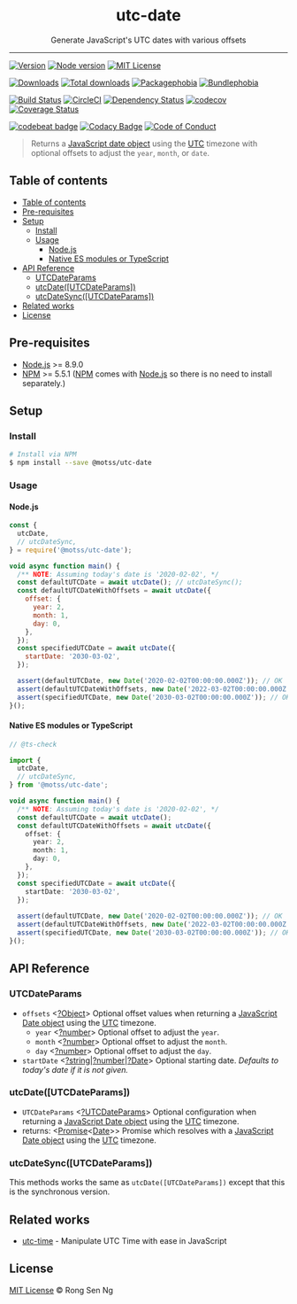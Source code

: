 <div align="center" style="text-align: center;">
  <h1 style="border-bottom: none;">utc-date</h1>

  <p>Generate JavaScript's UTC dates with various offsets</p>
</div>

<hr />

[![Version][version-badge]][version-url]
[![Node version][node-version-badge]][node-version-url]
[![MIT License][mit-license-badge]][mit-license-url]

[![Downloads][downloads-badge]][downloads-url]
[![Total downloads][total-downloads-badge]][downloads-url]
[![Packagephobia][packagephobia-badge]][packagephobia-url]
[![Bundlephobia][bundlephobia-badge]][bundlephobia-url]

[![Build Status][travis-badge]][travis-url]
[![CircleCI][circleci-badge]][circleci-url]
[![Dependency Status][daviddm-badge]][daviddm-url]
[![codecov][codecov-badge]][codecov-url]
[![Coverage Status][coveralls-badge]][coveralls-url]

[![codebeat badge][codebeat-badge]][codebeat-url]
[![Codacy Badge][codacy-badge]][codacy-url]
[![Code of Conduct][coc-badge]][coc-url]

> Returns a [JavaScript date object][date-mdn-url] using the [UTC][utc-url] timezone with optional offsets to adjust the `year`, `month`, or `date`.

## Table of contents

- [Table of contents](#table-of-contents)
- [Pre-requisites](#pre-requisites)
- [Setup](#setup)
  - [Install](#install)
  - [Usage](#usage)
    - [Node.js](#nodejs)
    - [Native ES modules or TypeScript](#native-es-modules-or-typescript)
- [API Reference](#api-reference)
  - [UTCDateParams](#utcdateparams)
  - [utcDate([UTCDateParams])](#utcdateutcdateparams)
  - [utcDateSync([UTCDateParams])](#utcdatesyncutcdateparams)
- [Related works](#related-works)
- [License](#license)

## Pre-requisites

- [Node.js][node-js-url] >= 8.9.0
- [NPM][npm-url] >= 5.5.1 ([NPM][npm-url] comes with [Node.js][node-js-url] so there is no need to install separately.)

## Setup

### Install

```sh
# Install via NPM
$ npm install --save @motss/utc-date
```

### Usage

#### Node.js

```js
const {
  utcDate,
  // utcDateSync,
} = require('@motss/utc-date');

void async function main() {
  /** NOTE: Assuming today's date is '2020-02-02', */
  const defaultUTCDate = await utcDate(); // utcDateSync();
  const defaultUTCDateWithOffsets = await utcDate({
    offset: {
      year: 2,
      month: 1,
      day: 0,
    },
  });
  const specifiedUTCDate = await utcDate({
    startDate: '2030-03-02',
  });

  assert(defaultUTCDate, new Date('2020-02-02T00:00:00.000Z')); // OK
  assert(defaultUTCDateWithOffsets, new Date('2022-03-02T00:00:00.000Z')); // OK
  assert(specifiedUTCDate, new Date('2030-03-02T00:00:00.000Z')); // OK
}();
```

#### Native ES modules or TypeScript

```ts
// @ts-check

import {
  utcDate,
  // utcDateSync,
} from '@motss/utc-date';

void async function main() {
  /** NOTE: Assuming today's date is '2020-02-02', */
  const defaultUTCDate = await utcDate();
  const defaultUTCDateWithOffsets = await utcDate({
    offset: {
      year: 2,
      month: 1,
      day: 0,
    },
  });
  const specifiedUTCDate = await utcDate({
    startDate: '2030-03-02',
  });
  
  assert(defaultUTCDate, new Date('2020-02-02T00:00:00.000Z')); // OK
  assert(defaultUTCDateWithOffsets, new Date('2022-03-02T00:00:00.000Z')); // OK
  assert(specifiedUTCDate, new Date('2030-03-02T00:00:00.000Z')); // OK
}();
```

## API Reference

### UTCDateParams

- `offsets` <[?Object][object-mdn-url]> Optional offset values when returning a [JavaScript Date object][date-mdn-url] using the [UTC][utc-url] timezone.
  - `year` <[?number][number-mdn-url]> Optional offset to adjust the `year`.
  - `month` <[?number][number-mdn-url]> Optional offset to adjust the `month`.
  - `day` <[?number][number-mdn-url]> Optional offset to adjust the `day`.
- `startDate` <[?string][string-mdn-url]|[?number][number-mdn-url]|[?Date][date-mdn-url]> Optional starting date. _Defaults to today's date if it is not given._

### utcDate([UTCDateParams])

- `UTCDateParams` <[?UTCDateParams][utc-date-opts-url]> Optional configuration when returning a [JavaScript Date object][date-mdn-url] using the [UTC][utc-url] timezone.
- returns: <[Promise][promise-mdn-url]&lt;[Date][date-mdn-url]&gt;> Promise which resolves with a [JavaScript Date object][date-mdn-url] using the [UTC][utc-url] timezone.

### utcDateSync([UTCDateParams])

This methods works the same as `utcDate([UTCDateParams])` except that this is the synchronous version.

## Related works

- [utc-time][utc-time-url] - Manipulate UTC Time with ease in JavaScript

## License

[MIT License](https://motss.mit-license.org/) © Rong Sen Ng

<!-- References -->
[typescript-url]: https://github.com/Microsoft/TypeScript
[node-js-url]: https://nodejs.org
[npm-url]: https://www.npmjs.com
[node-releases-url]: https://nodejs.org/en/download/releases
[utc-url]: https://en.wikipedia.org/wiki/Coordinated_Universal_Time
[utc-time-url]: https://github.com/motss/utc-time

[utc-date-opts-url]: #utcdateparams

[array-mdn-url]: https://developer.mozilla.org/en-US/docs/Web/JavaScript/Reference/Global_Objects/Array
[boolean-mdn-url]: https://developer.mozilla.org/en-US/docs/Web/JavaScript/Reference/Global_Objects/Boolean
[date-mdn-url]: https://developer.mozilla.org/en-US/docs/Web/JavaScript/Reference/Global_Objects/Date
[function-mdn-url]: https://developer.mozilla.org/en-US/docs/Web/JavaScript/Reference/Global_Objects/Function
[map-mdn-url]: https://developer.mozilla.org/en-US/docs/Web/JavaScript/Reference/Global_Objects/Map
[number-mdn-url]: https://developer.mozilla.org/en-US/docs/Web/JavaScript/Reference/Global_Objects/Number
[object-mdn-url]: https://developer.mozilla.org/en-US/docs/Web/JavaScript/Reference/Global_Objects/Object
[promise-mdn-url]: https://developer.mozilla.org/en-US/docs/Web/JavaScript/Reference/Global_Objects/Promise
[regexp-mdn-url]: https://developer.mozilla.org/en-US/docs/Web/JavaScript/Reference/Global_Objects/RegExp
[set-mdn-url]: https://developer.mozilla.org/en-US/docs/Web/JavaScript/Reference/Global_Objects/Set
[string-mdn-url]: https://developer.mozilla.org/en-US/docs/Web/JavaScript/Reference/Global_Objects/String

<!-- Badges -->
[version-badge]: https://flat.badgen.net/npm/v/@motss/utc-date
[node-version-badge]: https://flat.badgen.net/npm/node/@motss/utc-date
[mit-license-badge]: https://flat.badgen.net/npm/license/@motss/utc-date

[downloads-badge]: https://flat.badgen.net/npm/dm/@motss/utc-date
[total-downloads-badge]: https://flat.badgen.net/npm/dt/@motss/utc-date?label=total%20downloads
[packagephobia-badge]: https://flat.badgen.net/packagephobia/install/@motss/utc-date
[bundlephobia-badge]: https://flat.badgen.net/bundlephobia/minzip/@motss/utc-date

[travis-badge]: https://flat.badgen.net/travis/motss/utc-date
[circleci-badge]: https://flat.badgen.net/circleci/github/motss/utc-date
[daviddm-badge]: https://flat.badgen.net/david/dep/motss/utc-date
[codecov-badge]: https://flat.badgen.net/codecov/c/github/motss/utc-date?label=codecov
[coveralls-badge]: https://flat.badgen.net/coveralls/c/github/motss/utc-date?label=coveralls

[codebeat-badge]: https://codebeat.co/badges/1ed02b65-dca8-45a5-8719-cdead763a617?style=flat-square
[codacy-badge]: https://api.codacy.com/project/badge/Grade/1d15da734ee5424c8981d7e3e4d74c18?style=flat-square
[coc-badge]: https://flat.badgen.net/badge/code%20of/conduct/pink

<!-- Links -->
[version-url]: https://www.npmjs.com/package/@motss/utc-date
[node-version-url]: https://nodejs.org/en/download
[mit-license-url]: https://github.com/motss/utc-date/blob/master/LICENSE

[downloads-url]: http://www.npmtrends.com/@motss/utc-date
[packagephobia-url]: https://packagephobia.now.sh/result?p=%40motss%2Futc-date
[bundlephobia-url]: https://bundlephobia.com/result?p=@motss/utc-date

[travis-url]: https://travis-ci.org/motss/utc-date
[circleci-url]: https://circleci.com/gh/motss/utc-date/tree/master
[daviddm-url]: https://david-dm.org/motss/utc-date
[codecov-url]: https://codecov.io/gh/motss/utc-date
[coveralls-url]: https://coveralls.io/github/motss/utc-date?branch=master

[codebeat-url]: https://codebeat.co/projects/github-com-motss-utc-date-master
[codacy-url]: https://www.codacy.com/app/motss/utc-date?utm_source=github.com&amp;utm_medium=referral&amp;utm_content=motss/utc-date&amp;utm_campaign=Badge_Grade
[coc-url]: https://github.com/motss/utc-date/blob/master/CODE_OF_CONDUCT.md
